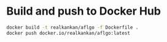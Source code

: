 # Build and push to Docker Hub

```bash
docker build -t realkankan/aflgo -f Dockerfile .
docker push docker.io/realkankan/aflgo:latest
```
